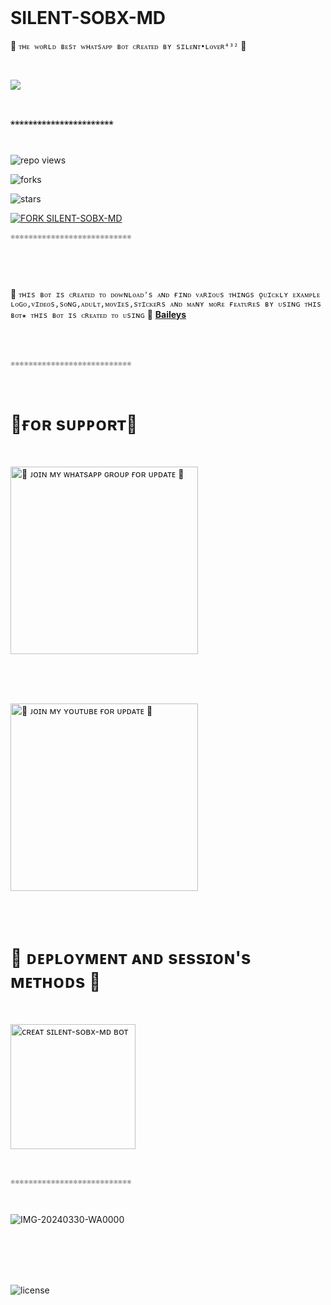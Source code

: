 <br>

# SILENT-SOBX-MD
🔰 `ᴛʜᴇ ᴡᴏʀʟᴅ ʙᴇsᴛ ᴡʜᴀᴛsᴀᴘᴘ ʙᴏᴛ ᴄʀᴇᴀᴛᴇᴅ ʙʏ sɪʟᴇɴᴛ•ʟᴏᴠᴇʀ⁴³²` 🔰

<br>

<img align="center" height="auto"
src="https://cardivo.vercel.app/api?name=SILENT%20LOVER&description=🥂THE%20WORLD%20BEST%20WHATSAPP%20BOT%★%20CREATED%20BY%20SILENT%20LOVER%20432%20KING%20OF%20KINGS%20OWNER%20SILENT%20LOVER%20AND%20SOBIA%20BUTT♥️&image=https://telegra.ph/file/e47b23583ab7ec42d58df.jpg?v=4&backgroundColor=%23ecf0f1&github=SILENTLOVER4&pattern=leaf&colorPattern=%23eaeaea"/>

<br>

`❀❀❀❀❀❀❀❀❀❀❀❀❀❀❀❀❀❀❀❀❀❀❀`

<br>

![repo views](https://hits.seeyoufarm.com/api/count/incr/badge.svg?url=https%3A%2F%2Fgithub.com%2FSILENTLOVER4%2FSILENT-SOBX-MD&count_bg=%2379C83D&title_bg=%23555555&icon=gitpod.svg&icon_color=%23E7E7E7&title=Views&edge_flat=false)


![forks](https://img.shields.io/github/forks/SILENTLOVER4/SILENT-SOBX-MD?label=Forks&style=social)


![stars](https://img.shields.io/github/stars/SILENTLOVER4/SILENT-SOBX-MD?style=social)


[![FORK SILENT-SOBX-MD](https://img.shields.io/badge/FORK%20-SILENT%20SOBX%20MD-white)](https://github.com/SILENTLOVER4/SILENT-SOBX-MD/fork)

`⚛⚛⚛⚛⚛⚛⚛⚛⚛⚛⚛⚛⚛⚛⚛⚛⚛⚛⚛⚛⚛⚛⚛⚛⚛⚛⚛`


<br>

</a>
</p>

<br>

🥂 `ᴛʜɪs ʙᴏᴛ ɪs ᴄʀᴇᴀᴛᴇᴅ ᴛᴏ ᴅᴏᴡɴʟᴏᴀᴅ's ᴀɴᴅ ғɪɴᴅ ᴠᴀʀɪᴏᴜs ᴛʜɪɴɢs ǫᴜɪᴄᴋʟʏ ᴇxᴀᴍᴘʟᴇ ʟᴏɢᴏ,ᴠɪᴅᴇᴏs,sᴏɴɢ,ᴀᴅᴜʟᴛ,ᴍᴏᴠɪᴇs,sᴛɪᴄᴋᴇʀs ᴀɴᴅ ᴍᴀɴʏ ᴍᴏʀᴇ ғᴇᴀᴛᴜʀᴇs ʙʏ ᴜsɪɴɢ ᴛʜɪs ʙᴏᴛ★ ᴛʜɪs ʙᴏᴛ ɪs ᴄʀᴇᴀᴛᴇᴅ ᴛᴏ ᴜsɪɴɢ` 🥂 **[Baileys](https://github.com/WhiskeySockets/Baileys)**

<br>

<br>

`⚛⚛⚛⚛⚛⚛⚛⚛⚛⚛⚛⚛⚛⚛⚛⚛⚛⚛⚛⚛⚛⚛⚛⚛⚛⚛⚛`

<br>

# 🔰ғᴏʀ sᴜᴘᴘᴏʀᴛ🔰

<br>

<a href="https://whatsapp.com/channel/0029VaHO5B0G3R3cWkZN970s"><img src="https://img.shields.io/badge/%F0%9F%8E%89%20ᴊᴏɪɴ%20ᴏᴜʀ%20ᴡʜᴀᴛsᴀᴘᴘ%20ᴄʜᴀɴɴᴇʟ-red" alt="🔰 ᴊᴏɪɴ ᴍʏ ᴡʜᴀᴛsᴀᴘᴘ ɢʀᴏᴜᴘ ғᴏʀ ᴜᴘᴅᴀᴛᴇ 🔰" width="300"></a>

<br>

<br>

<br>

<a href="https://youtube.com/@silentlover432?si=F1IIc1As0gu3ijqk"><img src="https://img.shields.io/badge/%F0%9F%8E%89%20ᴊᴏɪɴ%20ᴏᴜʀ%20ʏᴏᴜᴛᴜʙᴇ%20ᴄʜᴀɴɴᴇʟ-blue" alt="🔰 ᴊᴏɪɴ ᴍʏ ʏᴏᴜᴛᴜʙᴇ ғᴏʀ ᴜᴘᴅᴀᴛᴇ 🔰" width="300"></a>

<br>

<br>

# 🔰 ᴅᴇᴘʟᴏʏᴍᴇɴᴛ ᴀɴᴅ sᴇssɪᴏɴ's ᴍᴇᴛʜᴏᴅs 🔰

<br>

<a href="https://github.com/SILENTLOVER4/SILENT-SOBX-MD-official-web.com"><img src="https://img.shields.io/badge/ᴅᴇᴘʟᴏʏ ᴀɴᴅ ɢᴇᴛ sᴇssɪᴏɴ ɪ'ᴅ-black" alt="ᴄʀᴇᴀᴛ sɪʟᴇɴᴛ-sᴏʙx-ᴍᴅ ʙᴏᴛ" width="200"></a>

<br>

`⚛⚛⚛⚛⚛⚛⚛⚛⚛⚛⚛⚛⚛⚛⚛⚛⚛⚛⚛⚛⚛⚛⚛⚛⚛⚛⚛`

<br>

![IMG-20240330-WA0000](https://github.com/user-attachments/assets/62d3bffd-d1ec-4cb9-a5b1-28b745b90a90)


<br>


<br>



<br>

<br>

![license](https://img.shields.io/github/license/SILENTLOVER4/SILENT-SOBX-MD?color=green&label=License&style=plastic)

